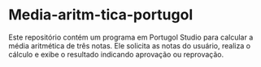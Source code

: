 # Media-aritm-tica-portugol
Este repositório contém um programa em Portugol Studio para calcular a média aritmética de três notas. Ele solicita as notas do usuário, realiza o cálculo e exibe o resultado indicando aprovação ou reprovação.
